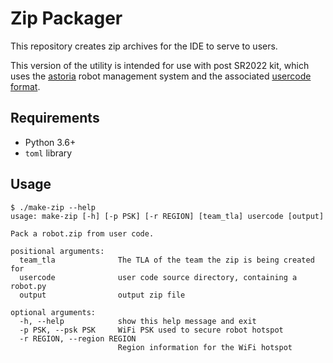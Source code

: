 # Zip Packager

This repository creates zip archives for the IDE to serve to users.

This version of the utility is intended for use with post SR2022 kit, which
uses the [astoria][astoria] robot management system and the associated [usercode format][astoria-format].

[astoria]: https://github.com/srobo/astoria
[astoria-format]: https://srobo.github.io/astoria/design/code_format.html

## Requirements

- Python 3.6+
- `toml` library

## Usage

```
$ ./make-zip --help
usage: make-zip [-h] [-p PSK] [-r REGION] [team_tla] usercode [output]

Pack a robot.zip from user code.

positional arguments:
  team_tla              The TLA of the team the zip is being created for
  usercode              user code source directory, containing a robot.py
  output                output zip file

optional arguments:
  -h, --help            show this help message and exit
  -p PSK, --psk PSK     WiFi PSK used to secure robot hotspot
  -r REGION, --region REGION
                        Region information for the WiFi hotspot
```
